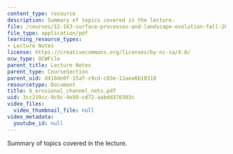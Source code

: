 ```yaml
---
content_type: resource
description: Summary of topics covered in the lecture.
file: /courses/12-163-surface-processes-and-landscape-evolution-fall-2004/3cc219cc9c9c9e50cd72aabdd376503c_6_erosional_channel_nets.pdf
file_type: application/pdf
learning_resource_types:
- Lecture Notes
license: https://creativecommons.org/licenses/by-nc-sa/4.0/
ocw_type: OCWFile
parent_title: Lecture Notes
parent_type: CourseSection
parent_uid: d416de0f-15af-c9cd-c83e-11aea6b10318
resourcetype: Document
title: 6_erosional_channel_nets.pdf
uid: 3cc219cc-9c9c-9e50-cd72-aabdd376503c
video_files:
  video_thumbnail_file: null
video_metadata:
  youtube_id: null
---
```

Summary of topics covered in the lecture.